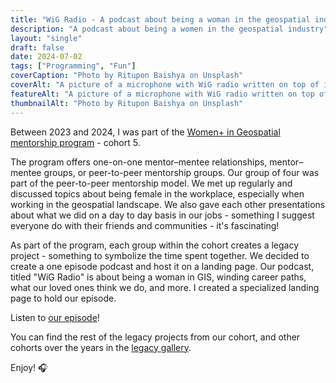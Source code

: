 ```yaml
---
title: "WiG Radio - A podcast about being a woman in the geospatial industry 🎧"
description: "A podcast about being a women in the geospatial industry"
layout: "single"
draft: false
date: 2024-07-02
tags: ["Programming", "Fun"]
coverCaption: "Photo by Ritupon Baishya on Unsplash"
coverAlt: "A picture of a microphone with WiG radio written on top of it"
featureAlt: "A picture of a microphone with WiG radio written on top of it"
thumbnailAlt: "Photo by Ritupon Baishya on Unsplash"
---
```


Between 2023 and 2024, I was part of the [Women+ in Geospatial mentorship program](https://womeningeospatial.org/mentorship-programme/) - cohort 5.

The program offers one-on-one mentor–mentee relationships, mentor–mentee groups, or peer-to-peer mentorship groups. Our group of four was part of the peer-to-peer mentorship model. We met up regularly and discussed topics about being female in the workplace, especially when working in the geospatial landscape. We also gave each other presentations about what we did on a day to day basis in our jobs - something I suggest everyone do with their friends and communities - it's fascinating!

As part of the program, each group within the cohort creates a legacy project - something to symbolize the time spent together. We decided to create a one episode podcast and host it on a landing page. Our podcast, titled "WiG Radio" is about being a woman in GIS, winding career paths, what our loved ones think we do, and more. I created a specialized landing page to hold our episode.

Listen to [our episode](https://nicolelaine.github.io/wig-radio/)!

You can find the rest of the legacy projects from our cohort, and other cohorts over the years in the [legacy gallery](https://womeningeospatial.org/legacy-gallery/).

Enjoy! 🎧

